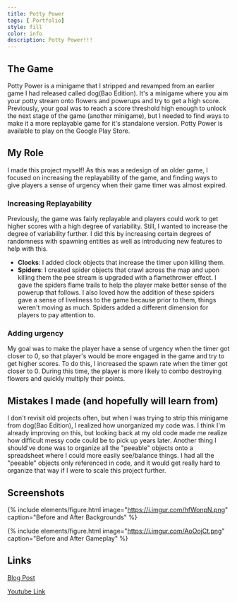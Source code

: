 ```yaml
---
title: Potty Power
tags: [ Portfolio]
style: fill
color: info
description: Potty Power!!!
---
```


## The Game
Potty Power is a minigame that I stripped and revamped from an earlier game I had released called dog(Bao Edition). It's a minigame where you aim your potty stream onto flowers and powerups and try to get a high score. Previously, your goal was to reach a score threshold high enough to unlock the next stage of the game (another minigame), but I needed to find ways to make it a more replayable game for it's standalone version. Potty Power is available to play on the Google Play Store.

## My Role
I made this project myself! As this was a redesign of an older game, I focused on increasing the replayability of the game, and finding ways to give players a sense of urgency when their game timer was almost expired.

### Increasing Replayability
Previously, the game was fairly replayable and players could work to get higher scores with a high degree of variability. Still, I wanted to increase the degree of variability further. I did this by increasing certain degrees of randomness with spawning entities as well as introducing new features to help with this.
- **Clocks**: I added clock objects that increase the timer upon killing them.
- **Spiders**: I created spider objects that crawl across the map and upon killing them the pee stream is upgraded with a flamethrower effect. I gave the spiders flame trails to help the player make better sense of the powerup that follows. I also loved how the addition of these spiders gave a sense of liveliness to the game because prior to them, things weren't moving as much. Spiders added a different dimension for players to pay attention to.

### Adding urgency
My goal was to make the player have a sense of urgency when the timer got closer to 0, so that player's would be more engaged in the game and try to get higher scores. To do this, I increased the spawn rate when the timer got closer to 0. During this time, the player is more likely to combo destroying flowers and quickly multiply their points.

## Mistakes I made (and hopefully will learn from)
I don't revisit old projects often, but when I was trying to strip this minigame from dog(Bao Edition), I realized how unorganized my code was. I think I'm already improving on this, but looking back at my old code made me realize how difficult messy code could be to pick up years later. Another thing I should've done was to organize all the "peeable" objects onto a spreadsheet where I could more easily see/balance things. I had all the "peeable" objects only referenced in code, and it would get really hard to organize that way if I were to scale this project further.

## Screenshots

{% include elements/figure.html image="https://i.imgur.com/hfWonpN.png" caption="Before and After Backgrounds" %}

{% include elements/figure.html image="https://i.imgur.com/AoOojCt.png" caption="Before and After Gameplay" %}


## Links

[Blog Post](https://paulan94.github.io/GamePANPortfolio/blog/publishing-potty-game)

[Youtube Link](https://www.youtube.com/watch?v=uAAwjFJLkrQ&ab_channel=RevDevStudios)



